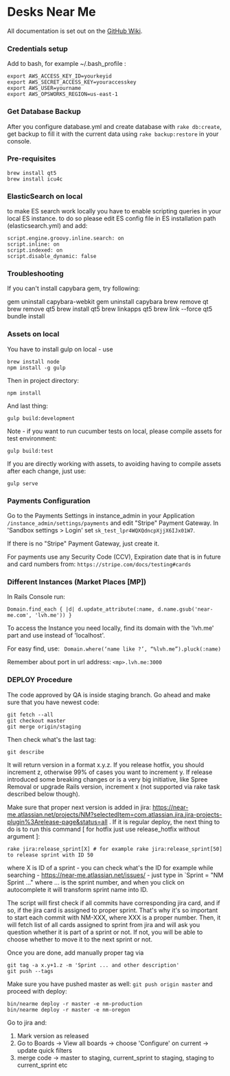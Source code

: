 # Desks Near Me

All documentation is set out on the [GitHub Wiki](https://github.com/mdyd-dev/desksnearme/wiki).

### Credentials setup

Add to bash, for example ~/.bash_profile :

```
export AWS_ACCESS_KEY_ID=yourkeyid
export AWS_SECRET_ACCESS_KEY=youraccesskey
export AWS_USER=yourname
export AWS_OPSWORKS_REGION=us-east-1
```


### Get Database Backup

After you configure database.yml and create database with ``` rake db:create ```, get backup to fill it with the current
data using ``` rake backup:restore ``` in your console.

### Pre-requisites

```
brew install qt5
brew install icu4c
```


### ElasticSearch on local

to make ES search work locally you have to enable scripting queries in your local ES instance. to do so please edit ES config file in ES installation path (elasticsearch.yml) and add:
```
script.engine.groovy.inline.search: on
script.inline: on
script.indexed: on
script.disable_dynamic: false
```

### Troubleshooting

If you can't install capybara gem, try following:

gem uninstall capybara-webkit
gem uninstall capybara
brew remove qt
brew remove qt5
brew install qt5
brew linkapps qt5
brew link --force qt5
bundle install

### Assets on local

You have to install gulp on local - use
```
brew install node
npm install -g gulp
```

Then in project directory:
```
npm install
```

And last thing:

```gulp build:development```

Note - if you want to run cucumber tests on local, please compile assets for test environment:
```
gulp build:test
```

If you are directly working with assets, to avoiding having to compile assets after each change, just use:
```
gulp serve
```

### Payments Configuration

Go to the Payments Settings in instance_admin in your Application ``` /instance_admin/settings/payments ``` and edit
"Stripe" Payment Gateway. In 'Sandbox settings > Login' set ``` sk_test_lpr4WQXQdncpXjjX6IJx01W7 ```.

If there is no "Stripe" Payment Gateway, just create it.

For payments use any Security Code (CCV), Expiration date that is in future and card numbers from:
``` https://stripe.com/docs/testing#cards ```

### Different Instances (Market Places [MP])

In Rails Console run:

``` Domain.find_each { |d| d.update_attribute(:name, d.name.gsub('near-me.com', 'lvh.me')) } ```

To access the Instance you need locally, find its domain with the 'lvh.me' part and use instead of 'localhost'.

For easy find, use: ```  Domain.where(‘name like ?’, “%lvh.me”).pluck(:name) ```

Remember about port in url address: ``` <mp>.lvh.me:3000 ```

### DEPLOY Procedure

The code approved by QA is inside staging branch. Go ahead and make sure that you have newest code:
```
git fetch --all
git checkout master
git merge origin/staging
```
Then check what's the last tag:
```
git describe
```
It will return version in a format x.y.z. If you release hotfix, you should increment z, otherwise 99% of cases you want to increment y. If release introduced some breaking changes or is a very big initiative, like Spree Removal or upgrade Rails version, increment x (not supported via rake task described below though).

Make sure that proper next version is added in jira: https://near-me.atlassian.net/projects/NM?selectedItem=com.atlassian.jira.jira-projects-plugin%3Arelease-page&status=all .
If it is regular deploy, the next thing to do is to run this command [ for hotfix just use release_hotfix without argument ]:
```
rake jira:release_sprint[X] # for example rake jira:release_sprint[50] to release sprint with ID 50
```
where X is ID of a sprint - you can check what's the ID for example while searching - https://near-me.atlassian.net/issues/ - just type in `Sprint = "NM Sprint ..." where ... is the sprint number, and when you click on autocomplete it will transform sprint name into ID.

The script will first check if all commits have corresponding jira card, and if so, if the jira card is assigned to proper sprint. That's why it's so important to start each commit with NM-XXX, where XXX is a proper number. Then, it will fetch list of all cards assigned to sprint from jira and will ask you question whether it is part of a sprint or not. If not, you will be able to choose whether to move it to the next sprint or not.

Once you are done, add manually proper tag via
```
git tag -a x.y+1.z -m 'Sprint ... and other description'
git push --tags
```
Make sure you have pushed master as well: `git push origin master` and proceed with deploy:
```
bin/nearme deploy -r master -e nm-production
bin/nearme deploy -r master -e nm-oregon
```
Go to jira and:
1) Mark version as released
2) Go to Boards -> View all boards -> choose 'Configure' on current -> update quick filters
3) merge code -> master to staging, current_sprint to staging, staging to current_sprint etc
